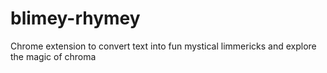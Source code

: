 # blimey-rhymey
Chrome extension to convert text into fun mystical limmericks and explore the magic of chroma
